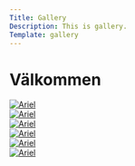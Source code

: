 ```yaml
---
Title: Gallery
Description: This is gallery.
Template: gallery
---
```


Välkommen
==========================

<div class="gallery">
<div class="images">
<a href="%base_url%/image/gallery/ariel.jpg" target="_blank">
    <picture>
        <source media="(min-width: 101px)" srcset="%base_url%/image/gallery/ariel.jpg">
        <img src="%base_url%/image/gallery/ariel.jpg&w=100" alt="Ariel">
    </picture>
</a>
</div>
<div class="images">
<a href="%base_url%/image/gallery/windy.jpg" target="_blank">
    <picture>
        <source media="(min-width: 101px)" srcset="%base_url%/image/gallery/windy.jpg">
        <img src="%base_url%/image/gallery/windy.jpg&w=100" alt="Ariel">
    </picture>
</a>
</div>
<div class="images">
<a href="%base_url%/image/gallery/windy2.jpg" target="_blank">
    <picture>
        <source media="(min-width: 101px)" srcset="%base_url%/image/gallery/windy2.jpg">
        <img src="%base_url%/image/gallery/windy2.jpg&w=100" alt="Ariel">
    </picture>
</a>
</div>
<div class="images">
<a href="%base_url%/image/gallery/brygga.jpg" target="_blank">
    <picture>
        <source media="(min-width: 101px)" srcset="%base_url%/image/gallery/brygga.jpg">
        <img src="%base_url%/image/gallery/brygga.jpg&w=100" alt="Ariel">
    </picture>
</a>
</div><div class="images">
<a href="%base_url%/image/gallery/fagel.jpg" target="_blank">
    <picture>
        <source media="(min-width: 101px)" srcset="%base_url%/image/gallery/fagel.jpg">
        <img src="%base_url%/image/gallery/fagel.jpg&w=100" alt="Ariel">
    </picture>
</a>
</div><div class="images">
<a href="%base_url%/image/gallery/leaf.jpg" target="_blank">
    <picture>
        <source media="(min-width: 101px)" srcset="%base_url%/image/gallery/leaf.jpg">
        <img src="%base_url%/image/gallery/leaf.jpg&w=100" alt="Ariel">
    </picture>
</a>
</div>

</div>
